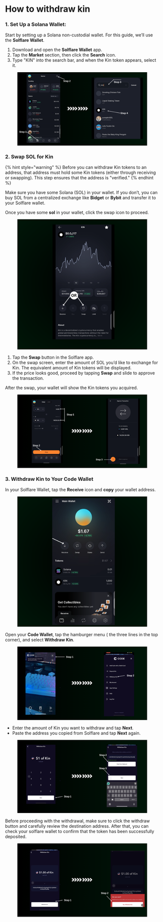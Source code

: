 # How to withdraw kin

### **1. Set Up a Solana Wallet:**

Start by setting up a Solana non-custodial wallet. For this guide, we’ll use the **Solflare Wallet**.

1. Download and open the **Solflare Wallet** app.
2. Tap the **Market** section, then click the **Search** icon.
3. Type "KIN" into the search bar, and when the Kin token appears, select it.



<figure><img src="../../.gitbook/assets/solflare token seach.png" alt=""><figcaption></figcaption></figure>

### 2. Swap SOL for Kin

{% hint style="warning" %}
Before you can withdraw Kin tokens to an address, that address must hold some Kin tokens (either through receiving or swapping). This step ensures that the address is "verified."
{% endhint %}

Make sure you have some Solana (SOL) in your wallet. If you don’t, you can buy SOL from a centralized exchange like **Bidget** or **Bybit** and transfer it to your Solflare wallet.

Once you have some **sol** in your wallet, click the swap icon to proceed.

<figure><img src="../../.gitbook/assets/swap or receive.png" alt=""><figcaption></figcaption></figure>

1. Tap the **Swap** button in the Solflare app.
2. On the swap screen, enter the amount of SOL you’d like to exchange for Kin. The equivalent amount of Kin tokens will be displayed.
3. If the price looks good, proceed by tapping **Swap** and slide to approve the transaction.

After the swap, your wallet will show the Kin tokens you acquired.

<figure><img src="../../.gitbook/assets/swap.png" alt=""><figcaption></figcaption></figure>

### 3. Withdraw Kin to Your Code Wallet

In your Solflare Wallet, tap the **Receive** icon and **copy** your wallet address.

<figure><img src="../../.gitbook/assets/kin balance (1).png" alt=""><figcaption></figcaption></figure>

Open your **Code Wallet**, tap the hamburger menu ( the three lines in the top corner), and select **Withdraw Kin**.

<figure><img src="../../.gitbook/assets/getcode withdraw.png" alt=""><figcaption></figcaption></figure>

* Enter the amount of Kin you want to withdraw and tap **Next**.
* Paste the address you copied from Solflare and tap **Next** again.

<figure><img src="../../.gitbook/assets/withdraw.png" alt=""><figcaption></figcaption></figure>

Before proceeding with the withdrawal, make sure to click the withdraw button and carefully review the destination address. After that, you can check your solflare wallet to confirm that the token has been successfully deposited.&#x20;

<figure><img src="../../.gitbook/assets/final withdraw.png" alt=""><figcaption></figcaption></figure>
